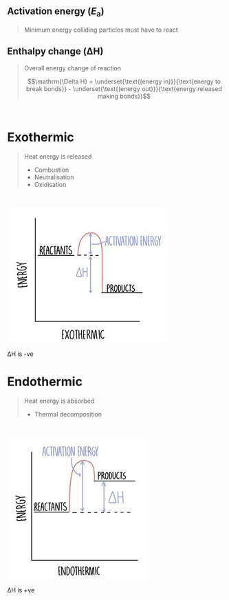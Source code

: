 ## Activation energy $(E_{\mathrm{a}})$

> Minimum energy colliding particles must have to react

## Enthalpy change $(\mathrm{\Delta H})$

> Overall energy change of reaction
>
> $$\mathrm{\Delta H} = \underset{\text{(energy in)}}{\text{energy to break bonds}} - \underset{\text{(energy out)}}{\text{energy released making bonds}}$$

<br>

# Exothermic

> Heat energy is released
>
> -   Combustion
> -   Neutralisation
> -   Oxidisation

<br>

![Exothermic reaction](images/reaction-exothermic.png)

$\mathrm{\Delta H}$ is -ve

# Endothermic

> Heat energy is absorbed
>
> -   Thermal decomposition

<br>

![Endothermic reaction](images/reaction-endothermic.png)

$\mathrm{\Delta H}$ is +ve
